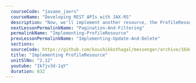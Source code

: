 ```yaml
---
  courseCode: "javaee_jaxrs"
  courseName: "Developing REST APIs with JAX-RS"
  description: "Now, we'll implement another resource, the ProfileResource class."
  nextLessonPermalinkName: "Pagination-And-Filtering"
  permalinkName: "Implementing-ProfileResource"
  prevLessonPermalinkName: "Implementing-Update-And-Delete"
  sections: 
  sourceCode: https://github.com/koushikkothagal/messenger/archive/16deac4112683089806da75eabc74ae6218b6882.zip
  title: "Implementing ProfileResource"
  unitSlNo: "2.12"
  youtube: "Ik7jv3d-1qY"
  duration: 832
---
```

